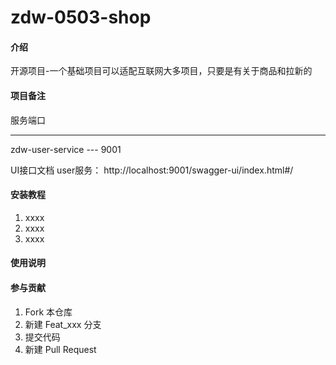 # zdw-0503-shop

#### 介绍
开源项目-一个基础项目可以适配互联网大多项目，只要是有关于商品和拉新的

#### 项目备注

服务端口
--- --------
zdw-user-service --- 9001


 
 UI接口文档
user服务： http://localhost:9001/swagger-ui/index.html#/








#### 安装教程

1.  xxxx
2.  xxxx
3.  xxxx

#### 使用说明



#### 参与贡献

1.  Fork 本仓库
2.  新建 Feat_xxx 分支
3.  提交代码
4.  新建 Pull Request
